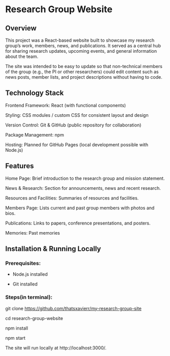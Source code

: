 # Research Group Website
## Overview

This project was a React-based website built to showcase my research group’s work, members, news, and publications. It served as a central hub for sharing research updates, upcoming events, and general information about the team.

The site was intended to be easy to update so that non-technical members of the group (e.g., the PI or other researchers) could edit content such as news posts, member lists, and project descriptions without having to code.

## Technology Stack
Frontend Framework: React (with functional components)

Styling: CSS modules / custom CSS for consistent layout and design

Version Control: Git & GitHub (public repository for collaboration)

Package Management: npm

Hosting: Planned for GitHub Pages (local development possible with Node.js)

## Features

Home Page: Brief introduction to the research group and mission statement.

News & Research: Section for announcements, news and recent research.

Resources and Facilities: Summaries of resources and facilities.

Members Page: Lists current and past group members with photos and bios.

Publications: Links to papers, conference presentations, and posters.

Memories: Past memories

## Installation & Running Locally

### Prerequisites:

- Node.js installed

- Git installed

### Steps(in terminal):

git clone <https://github.com/thatsxavierr/my-research-group-site>

cd research-group-website

npm install

npm start

The site will run locally at http://localhost:3000/.
